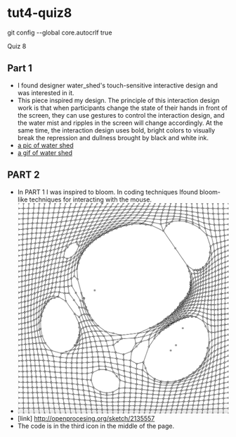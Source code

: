 # tut4-quiz8
git config --global core.autocrlf true

Quiz 8

## Part 1
- I found designer water_shed's touch-sensitive interactive design and was interested in it.
- This piece inspired my design. The principle of this interaction design work is that when participants change the state of their hands in front of the screen, they can use gestures to control the interaction design, and the water mist and ripples in the screen will change accordingly. At the same time, the interaction design uses bold, bright colors to visually break the repression and dullness brought by black and white ink.
- [a pic of water shed](water_shed.jpg)
- [a gif of water shed](water_shed.GIF)

## PART 2
- In PART 1 I was inspired to bloom. In coding techniques Ifound bloom-like techniques for interacting with the mouse.
- ![hold down the mouse and move to break up the grid](Screenshot.jpg)
- [link] http://openprocesing.org/sketch/2135557
- The code is in the third icon in the middle of the page.